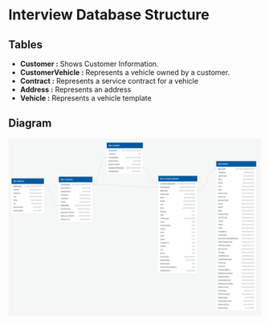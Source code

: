 # Interview Database Structure

## Tables
- **Customer :** Shows Customer Information.
- **CustomerVehicle :** Represents a vehicle owned by a customer.
- **Contract :** Represents a service contract for a vehicle
- **Address :** Represents an address
- **Vehicle :** Represents a vehicle template

## Diagram

![](.\Images\DB-Interview_Diagram.png)
